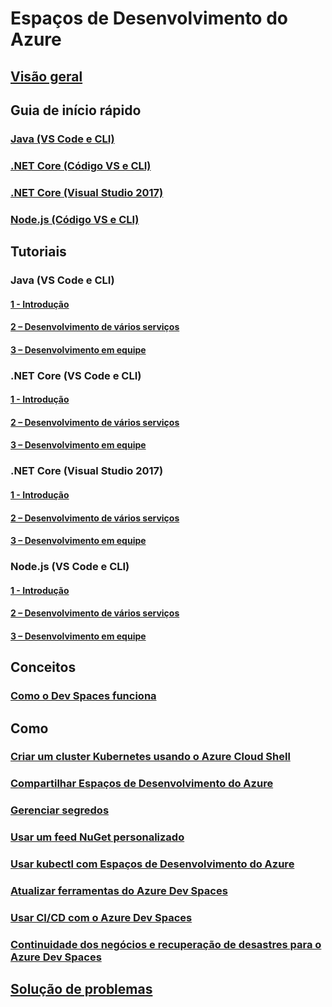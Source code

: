# Espaços de Desenvolvimento do Azure
## [Visão geral](index.yml)

## Guia de início rápido
### [Java (VS Code e CLI)](quickstart-java.md)
### [.NET Core (Código VS e CLI)](quickstart-netcore.md)
### [.NET Core (Visual Studio 2017)](quickstart-netcore-visualstudio.md)
### [Node.js (Código VS e CLI)](quickstart-nodejs.md)

## Tutoriais
### Java (VS Code e CLI)
#### [1 - Introdução](get-started-java.md)
#### [2 – Desenvolvimento de vários serviços](multi-service-java.md)
#### [3 – Desenvolvimento em equipe](team-development-java.md)
### .NET Core (VS Code e CLI)
#### [1 - Introdução](get-started-netcore.md)
#### [2 – Desenvolvimento de vários serviços](multi-service-netcore.md)
#### [3 – Desenvolvimento em equipe](team-development-netcore.md)
### .NET Core (Visual Studio 2017)
#### [1 - Introdução](get-started-netcore-visualstudio.md)
#### [2 – Desenvolvimento de vários serviços](multi-service-netcore-visualstudio.md)
#### [3 – Desenvolvimento em equipe](team-development-netcore-visualstudio.md)
### Node.js (VS Code e CLI)
#### [1 - Introdução](get-started-nodejs.md)
#### [2 – Desenvolvimento de vários serviços](multi-service-nodejs.md)
#### [3 – Desenvolvimento em equipe](team-development-nodejs.md)

## Conceitos
### [Como o Dev Spaces funciona](how-dev-spaces-works.md)

## Como
### [Criar um cluster Kubernetes usando o Azure Cloud Shell](how-to/create-cluster-cloud-shell.md)
### [Compartilhar Espaços de Desenvolvimento do Azure](how-to/share-dev-spaces.md)
### [Gerenciar segredos](how-to/manage-secrets.md)
### [Usar um feed NuGet personalizado](how-to/use-custom-nuget-feed.md)
### [Usar kubectl com Espaços de Desenvolvimento do Azure](how-to/use-kubectl-with-azure-dev-spaces.md)
### [Atualizar ferramentas do Azure Dev Spaces](how-to/upgrade-tools.md)
### [Usar CI/CD com o Azure Dev Spaces](how-to/setup-cicd.md)
### [Continuidade dos negócios e recuperação de desastres para o Azure Dev Spaces](how-to/dev-spaces-business-continuity.md)

## [Solução de problemas](troubleshooting.md)
